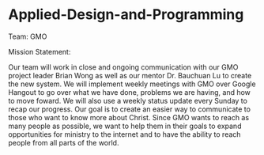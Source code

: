 Applied-Design-and-Programming
==============================
Team: GMO

Mission Statement:

Our team will work in close and ongoing communication with our GMO project leader Brian Wong as 
well as our mentor Dr. Bauchuan Lu to create the new system.  We will implement weekly meetings 
with GMO over Google Hangout to go over what we have done, problems we are having, and how to move 
foward. We will also use a weekly status update every Sunday to recap our progress. Our goal is to 
create an easier way to communicate to those who want to know more about Christ.  Since GMO wants 
to reach as many people as possible, we want to help them in their goals to expand opportunities 
for ministry to the internet and to have the ability to reach people from all parts of the world.
